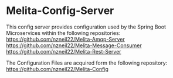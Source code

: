 # Melita-Config-Server

This config server provides configuration used by the Spring Boot Microservices within the following repositories:
https://github.com/nzneil22/Melita-Amqp-Server
https://github.com/nzneil22/Melita-Message-Consumer
https://github.com/nzneil22/Melita-Rest-Server

The Configuration Files are acquired form the following repository:
https://github.com/nzneil22/Melita-Config
